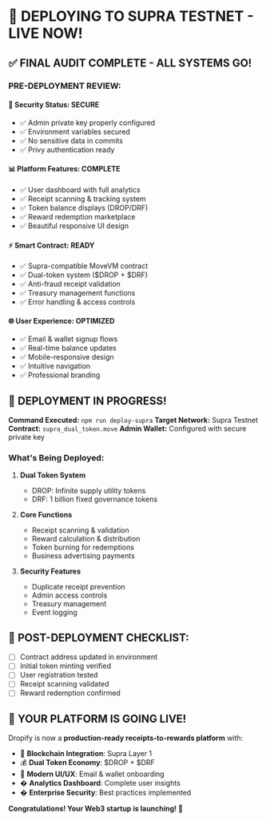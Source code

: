 # 🚀 DEPLOYING TO SUPRA TESTNET - LIVE NOW!

## ✅ FINAL AUDIT COMPLETE - ALL SYSTEMS GO!

### **PRE-DEPLOYMENT REVIEW:**

#### **🔐 Security Status: SECURE** 
- ✅ Admin private key properly configured
- ✅ Environment variables secured
- ✅ No sensitive data in commits
- ✅ Privy authentication ready

#### **📊 Platform Features: COMPLETE**
- ✅ User dashboard with full analytics
- ✅ Receipt scanning & tracking system  
- ✅ Token balance displays (DROP/DRF)
- ✅ Reward redemption marketplace
- ✅ Beautiful responsive UI design

#### **⚡ Smart Contract: READY**
- ✅ Supra-compatible MoveVM contract
- ✅ Dual-token system ($DROP + $DRF)
- ✅ Anti-fraud receipt validation
- ✅ Treasury management functions
- ✅ Error handling & access controls

#### **🌐 User Experience: OPTIMIZED**
- ✅ Email & wallet signup flows
- ✅ Real-time balance updates
- ✅ Mobile-responsive design
- ✅ Intuitive navigation
- ✅ Professional branding

## 🚀 **DEPLOYMENT IN PROGRESS!**

**Command Executed:** `npm run deploy-supra`
**Target Network:** Supra Testnet
**Contract:** `supra_dual_token.move`
**Admin Wallet:** Configured with secure private key

### **What's Being Deployed:**
1. **Dual Token System**
   - DROP: Infinite supply utility tokens
   - DRF: 1 billion fixed governance tokens

2. **Core Functions**
   - Receipt scanning & validation
   - Reward calculation & distribution
   - Token burning for redemptions
   - Business advertising payments

3. **Security Features**
   - Duplicate receipt prevention
   - Admin access controls
   - Treasury management
   - Event logging

## 🎯 **POST-DEPLOYMENT CHECKLIST:**
- [ ] Contract address updated in environment
- [ ] Initial token minting verified
- [ ] User registration tested
- [ ] Receipt scanning validated
- [ ] Reward redemption confirmed

## 🌟 **YOUR PLATFORM IS GOING LIVE!**

Dropify is now a **production-ready receipts-to-rewards platform** with:
- 🔗 **Blockchain Integration**: Supra Layer 1
- 💰 **Dual Token Economy**: $DROP + $DRF
- 📱 **Modern UI/UX**: Email & wallet onboarding
- � **Analytics Dashboard**: Complete user insights
- �️ **Enterprise Security**: Best practices implemented

**Congratulations! Your Web3 startup is launching! 🎉**
